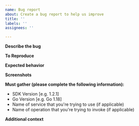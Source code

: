 ```yaml
---
name: Bug report
about: Create a bug report to help us improve
title: ''
labels: ''
assignees: ''

---
```


**Describe the bug**
<!-- A clear and concise description of what the bug is. -->

**To Reproduce**
<!-- List the steps that can be used to demonstrate the bug.  Include the name of the service and operation that you're trying to invoke, if applicable.  Be sure to describe any relevant info regarding parameter values used with your API invocation.  -->

**Expected behavior**
<!-- A clear and concise description of what you expected to happen. -->

**Screenshots**
<!-- If applicable, add screenshots to help explain your problem. -->

**Must gather (please complete the following information):**
 - SDK Version [e.g. 1.2.1]
 - Go Version [e.g. Go 1.18]
 - Name of service that you're trying to use (if applicable)
 - Name of operation that you're trying to invoke (if applicable)

**Additional context**
<!-- Add any other context about the problem here.
Were you able to avoid the problem by changing your application code slightly? -->
